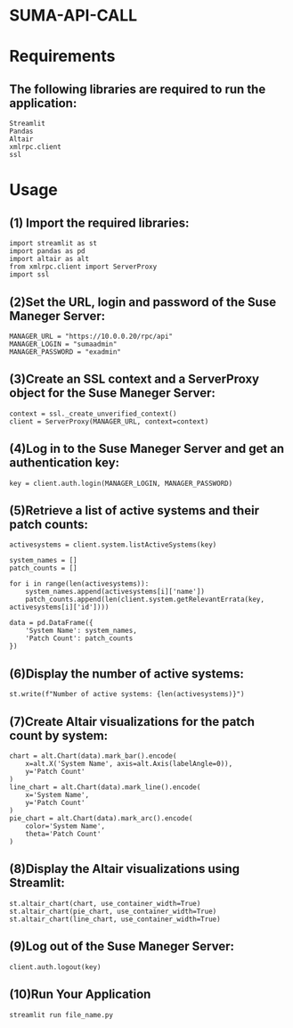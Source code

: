 # SUMA-API-CALL


# Requirements
## The following libraries are required to run the application:

    Streamlit
    Pandas
    Altair
    xmlrpc.client
    ssl
  
# Usage  
## (1) Import the required libraries:

    import streamlit as st
    import pandas as pd
    import altair as alt
    from xmlrpc.client import ServerProxy
    import ssl
  
## (2)Set the URL, login and password of the Suse Maneger Server:  

    MANAGER_URL = "https://10.0.0.20/rpc/api"
    MANAGER_LOGIN = "sumaadmin"
    MANAGER_PASSWORD = "exadmin"

## (3)Create an SSL context and a ServerProxy object for the Suse Maneger Server:

    context = ssl._create_unverified_context()
    client = ServerProxy(MANAGER_URL, context=context)

## (4)Log in to the Suse Maneger Server and get an authentication key:

    key = client.auth.login(MANAGER_LOGIN, MANAGER_PASSWORD)
  
## (5)Retrieve a list of active systems and their patch counts:  

    activesystems = client.system.listActiveSystems(key)

    system_names = []
    patch_counts = []

    for i in range(len(activesystems)):
        system_names.append(activesystems[i]['name'])
        patch_counts.append(len(client.system.getRelevantErrata(key, activesystems[i]['id'])))

    data = pd.DataFrame({
        'System Name': system_names,
        'Patch Count': patch_counts
    })

## (6)Display the number of active systems:

    st.write(f"Number of active systems: {len(activesystems)}")

## (7)Create Altair visualizations for the patch count by system:

    chart = alt.Chart(data).mark_bar().encode(
        x=alt.X('System Name', axis=alt.Axis(labelAngle=0)),
        y='Patch Count'
    )
    line_chart = alt.Chart(data).mark_line().encode(
        x='System Name',
        y='Patch Count'
    )
    pie_chart = alt.Chart(data).mark_arc().encode(
        color='System Name',
        theta='Patch Count'
    )

## (8)Display the Altair visualizations using Streamlit:

    st.altair_chart(chart, use_container_width=True)
    st.altair_chart(pie_chart, use_container_width=True)
    st.altair_chart(line_chart, use_container_width=True)

## (9)Log out of the Suse Maneger Server:

    client.auth.logout(key)
    
## (10)Run Your Application

    streamlit run file_name.py

